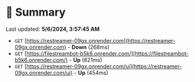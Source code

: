 # 📖 Summary
Last updated: **5/6/2024, 3:57:45 AM**

- `GET` [https://restreamer-09gx.onrender.com](https://restreamer-09gx.onrender.com) - **Down** (268ms)
- `GET` [https://filestreambot-b5k6.onrender.com/](https://filestreambot-b5k6.onrender.com/) - **Up** (621ms)
- `GET` [https://restreamer-09gx.onrender.com/ui](https://restreamer-09gx.onrender.com/ui) - **Up** (454ms)
